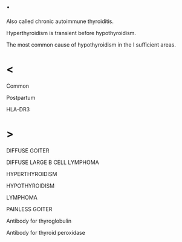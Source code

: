 # .

Also called chronic autoimmune thyroiditis.

Hyperthyroidism is transient before hypothyroidism.

The most common cause of hypothyroidism in the I sufficient areas.

# <

Common

Postpartum

HLA-DR3

# >

DIFFUSE GOITER

DIFFUSE LARGE B CELL LYMPHOMA

HYPERTHYROIDISM

HYPOTHYROIDISM

LYMPHOMA

PAINLESS GOITER

Antibody for thyroglobulin

Antibody for thyroid peroxidase
